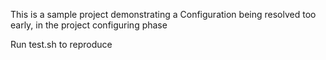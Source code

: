 This is a sample project demonstrating a Configuration being resolved too early, in the project configuring phase

Run test.sh to reproduce
